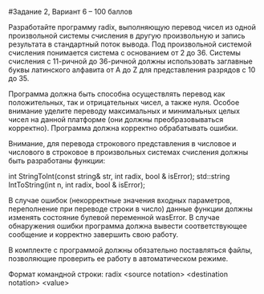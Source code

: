 #Задание 2, Вариант 6 – 100 баллов

Разработайте программу radix, выполняющую перевод чисел из одной произвольной системы счисления в другую произвольную и запись результата в стандартный поток вывода. Под произвольной системой счисления понимается система с основанием от 2 до 36. Системы счисления с 11-ричной до 36-ричной должны использовать заглавные буквы латинского алфавита от A до Z для представления разрядов с 10 до 35.

Программа должна быть способна осуществлять перевод как положительных, так и отрицательных чисел, а также нуля. Особое внимание уделите переводу максимальных и минимальных целых чисел на данной платформе (они должны преобразовываться корректно). Программа должна корректно обрабатывать ошибки.

Внимание, для перевода строкового представления в числовое и числового в строковое в произвольных системах счисления должны быть разработаны функции:

int StringToInt(const string& str, int radix, bool & isError);
std::string IntToString(int n, int radix, bool & isError);

В случае ошибок (некорректные значения входных параметров, переполнение при переводе строки в число) данные функции должны изменять состояние булевой переменной wasError. В случае обнаружения ошибки программа должна вывести соответствующее сообщение и корректно завершить свою работу.

В комплекте с программой должны обязательно поставляться файлы, позволяющие проверить ее работу в автоматическом режиме.

Формат командной строки: radix \<source notation\> \<destination notation\> \<value\>
